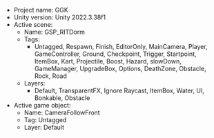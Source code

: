 <!-- UNITY CODE ASSIST INSTRUCTIONS START -->
- Project name: GGK
- Unity version: Unity 2022.3.38f1
- Active scene:
  - Name: GSP_RITDorm
  - Tags:
    - Untagged, Respawn, Finish, EditorOnly, MainCamera, Player, GameController, Ground, Checkpoint, Trigger, Startpoint, ItemBox, Kart, Projectile, Boost, Hazard, slowDown, GameManager, UpgradeBox, Options, DeathZone, Obstacle, Rock, Road
  - Layers:
    - Default, TransparentFX, Ignore Raycast, ItemBox, Water, UI, Bonkable, Obstacle
- Active game object:
  - Name: CameraFollowFront
  - Tag: Untagged
  - Layer: Default
<!-- UNITY CODE ASSIST INSTRUCTIONS END -->